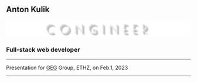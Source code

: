 ## Anton Kulik

![CONGINEER logo](images/congineer_logo.png)

### Full-stack web developer

---

Presentation for [GEG](https://geg.ethz.ch/) <!--
.element: target="_blank"
--> Group, ETHZ, on Feb.1, 2023

---

